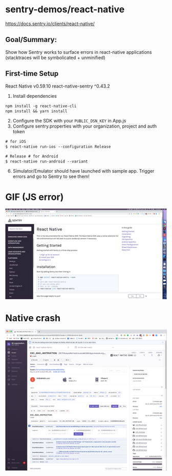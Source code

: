 # sentry-demos/react-native

https://docs.sentry.io/clients/react-native/

## Goal/Summary:
Show how Sentry works to surface errors in react-native applications (stacktraces will be symbolicated + unminified)

## First-time Setup
React Native v0.59.10
react-native-sentry ^0.43.2
1. Install dependencies
```
npm install -g react-native-cli
npm install && yarn install
```

2. Configure the SDK with your `PUBLIC_DSN_KEY` in App.js
3. Configure sentry.properties with your organization, project and auth token

```
# for iOS
$ react-native run-ios --configuration Release
```

```
# Release # for Android
$ react-native run-android --variant
```

6. Simulator/Emulator should have launched with sample app. Trigger errors and go to Sentry to see them!

# GIF (JS error)
![Alt Text](react-native-demo.gif)

# Native crash
![Alt Text](native-crash.png)
